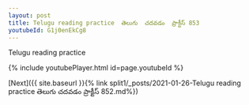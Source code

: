 ```yaml
---
layout: post
title: Telugu reading practice  తెలుగు  చదవడం  ప్రాక్టీస్ 853
youtubeId: G1j0enEkCg8
---
```

 
 
Telugu reading practice
 
 
 
 
 


{% include youtubePlayer.html id=page.youtubeId %}
 
[Next]({{ site.baseurl }}{% link  split1/_posts/2021-01-26-Telugu reading practice  తెలుగు  చదవడం  ప్రాక్టీస్ 852.md%})
 
